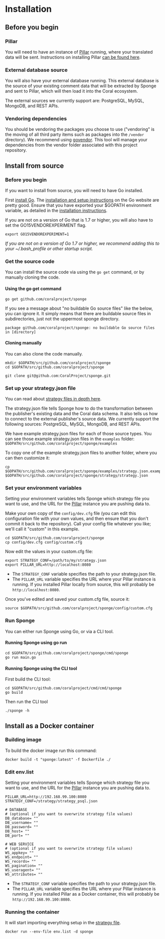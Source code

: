 # Installation  

## Before you begin

### Pillar
You will need to have an instance of [Pillar](http://github.com/coralproject/pillar) running, where your translated data will be sent. Instructions on installing Pillar [can be found here](/pillar/install.md).

### External database source
You will also have your external database running. This external database is the source of your existing comment data that will be extracted by Sponge and sent to Pillar, which will then load it into the Coral ecosystem.

The external sources we currently support are: PostgreSQL, MySQL, MongoDB, and REST APIs.

### Vendoring dependencies

You should be vendoring the packages you choose to use ("vendoring" is the moving of all third party items such as packages into the `/vendor` directory). We recommend using [govendor](https://github.com/kardianos/govendor). This tool will manage your dependencies from the vendor folder associated with this project repository.

## Install from source

### Before you begin

If you want to install from source, you will need to have Go installed.

First [install Go](https://golang.org/dl/). The [installation and setup instructions](https://golang.org/doc/install) on the Go website are pretty good. Ensure that you have exported your $GOPATH environment variable, as detailed in the [installation instructions](https://golang.org/doc/install).

If you are not on a version of Go that is 1.7 or higher, you will also have to set the GO15VENDOREXPERIMENT flag.
```
export GO15VENDOREXPERIMENT=1
```

_If you are not on a version of Go 1.7 or higher, we recommend adding this to your ~/.bash_profile or other startup script._

### Get the source code

You can install the source code via using the `go get` command, or by manually cloning the code.

#### Using the go get command
```
go get github.com/coralproject/sponge
```
If you see a message about "no buildable Go source files" like the below, you can ignore it. It simply means that there are buildable source files in subdirectories, just not the uppermost sponge directory.
```
package github.com/coralproject/sponge: no buildable Go source files in [directory]
```

#### Cloning manually
You can also clone the code manually.

```
mkdir $GOPATH/src/github.com/coralproject/sponge
cd $GOPATH/src/github.com/coralproject/sponge

git clone git@github.com:CoralProject/sponge.git
```

### Set up your strategy.json file

You can read about [strategy files in depth here](strategy).

The strategy.json file tells Sponge how to do the transformation between the publisher's existing data and the Coral data schema. It also tells us how to connect to the external publisher's source data. We currently support the following sources: PostgreSQL, MySQL, MongoDB, and REST APIs.

We have example strategy.json files for each of those source types. You can see those example strategy.json files in the `examples` folder: `$GOPATH/src/github.com/coralproject/sponge/examples`

To copy one of the example strategy.json files to another folder, where you can then customize it:
```
cp $GOPATH/src/github.com/coralproject/sponge/examples/strategy.json.example $GOPATH/src/github.com/coralproject/sponge/strategy/strategy.json
```

### Set your environment variables

Setting your environment variables tells Sponge which strategy file you want to use, and the URL for the [Pillar](https://github.com/coralproject/pillar) instance you are pushing data to.

Make your own copy of the `config/dev.cfg` file (you can edit this configuration file with your own values, and then ensure that you don't commit it back to the repository). Call your config file whatever you like; we'll call it "custom" in this example.
```
cd $GOPATH/src/github.com/coralproject/sponge
cp config/dev.cfg config/custom.cfg
```

Now edit the values in your custom.cfg file:
```
export STRATEGY_CONF=/path/to/my/strategy.json
export PILLAR_URL=http://localhost:8080
```

* The `STRATEGY_CONF` variable specifies the path to your strategy.json file.
* The `PILLAR_URL` variable specifies the URL where your Pillar instance is running. If you installed Pillar locally from source, this will probably be `http://localhost:8080`.

Once you've edited and saved your custom.cfg file, source it:

```
source $GOPATH/src/github.com/coralproject/sponge/config/custom.cfg
```

### Run Sponge

You can either run Sponge using Go, or via a CLI tool.

#### Running Sponge using go run
```
cd $GOPATH/src/github.com/coralproject/sponge/cmd/sponge
go run main.go
```

#### Running Sponge using the CLI tool

First build the CLI tool:
```
cd $GOPATH/src/github.com/coralproject/cmd/cmd/sponge
go build
```

Then run the CLI tool
```
./sponge -h
```

## Install as a Docker container

### Building image

To build the docker image run this command:

```
docker build -t "sponge:latest" -f Dockerfile ./
```

### Edit env.list

Setting your environment variables tells Sponge which strategy file you want to use, and the URL for the [Pillar](https://github.com/coralproject/pillar) instance you are pushing data to.

```
PILLAR_URL=http://192.168.99.100:8080
STRATEGY_CONF=/strategy/strategy_psql.json

# DATABASE
# (optional if you want to overwrite strategy file values)
DB_database= ""
DB_username= ""
DB_password= ""
DB_host= ""
DB_port= ""

# WEB SERVICE
# (optional if you want to overwrite strategy file values)
WS_appkey= ""
WS_endpoint= ""
WS_records= ""
WS_pagination= ""
WS_useragent= ""
WS_attributes= ""
```

* The `STRATEGY_CONF` variable specifies the path to your strategy.json file.
* The `PILLAR_URL` variable specifies the URL where your Pillar instance is running. If you installed Pillar as a Docker container, this will probably be `http://192.168.99.100:8080`.

### Running the container

It will start importing everything setup in the [strategy file](strategy).

```docker run --env-file env.list -d sponge```
